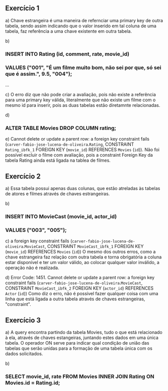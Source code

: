## Exercício 1
a) Chave estrangeira é uma maneira de refernciar uma primary key de outra tabela, sendo assim indicando que o valor inserido em tal coluna de uma tabela, faz referência a uma chave existente
em outra tabela.

b)
### INSERT INTO Rating (id, comment, rate, movie_id)
### VALUES ("001", "É um filme muito bom, não sei por que, só sei que é assim.", 9.5, "004");
...

c)  O erro diz que não pode criar a avaliação, pois não existe a referência para uma primary key válida, literalmente que não existe um filme com o mesmo id para inserir, pois as duas tabelas estão diretamnte relacionadas.

d) 
### ALTER TABLE Movies DROP COLUMN rating;

e) Cannot delete or update a parent row: a foreign key constraint fails (`carver-fabio-jose-lucena-de-oliveira`.`Rating`, CONSTRAINT `Rating_ibfk_1` FOREIGN KEY (`movie_id`) REFERENCES `Movies` (`id`)).
Não foi possível excluir o filme com avaliação, pois a constraint Foreign Key da tabela Rating ainda está ligada na tablea de filmes.

## Exercício 2
a) Essa tabela possui apenas duas colunas, que estão atreladas às tabelas de atores e filmes através de chaves estrangeiras.

b)
### INSERT INTO MovieCast (movie_id, actor_id)
### VALUES ("003", "005");

c) a foreign key constraint fails (`carver-fabio-jose-lucena-de-oliveira`.`MovieCast`, CONSTRAINT `MovieCast_ibfk_1` FOREIGN KEY (`movie_id`) REFERENCES `Movies` (`id`))
O mesmo dos outros erros, como a chave estrangeira faz relação com outra tabela e torna obrigatória a coluna estar disponível e ter um valor válido, ao colocar qualquer valor inválido, a operação não é realizada.

d) Error Code: 1451. Cannot delete or update a parent row: a foreign key constraint fails (`carver-fabio-jose-lucena-de-oliveira`.`MovieCast`, CONSTRAINT `MovieCast_ibfk_2` FOREIGN KEY (`actor_id`) REFERENCES `Actor` (`id`))
Como diz o erro, não é possível fazer qualquer coisa com uma linha que está ligada a outra tabela através de chaves estrangeiras, "constraint".

## Exercício 3
a) A query encontra partindo da tabela Movies, tudo o que está relacionado à ela, através de chaves estangeiras, juntando estes dados em uma única tabela. O operador ON serve para indicar qual condição de união das tabelas que serão unidas para a formação de uma tabela única com os dados solicitados.

b) 
### SELECT movie_id, rate FROM Movies INNER JOIN Rating ON Movies.id = Rating.id; 
